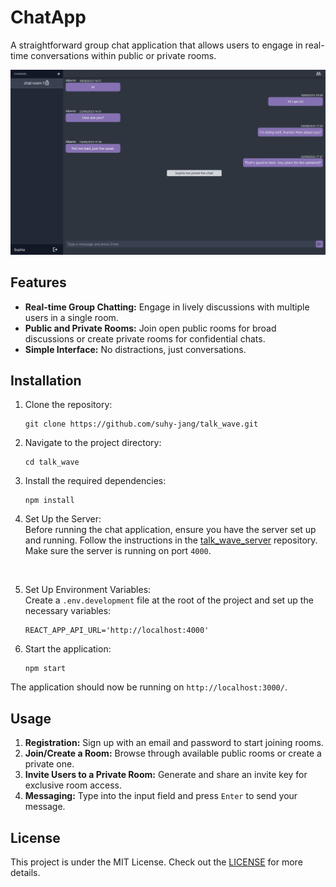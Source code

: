 <h1>ChatApp</h1><p>A straightforward group chat application that allows users to engage in real-time conversations within public or private rooms.</p><p><img src="docs/screenshot_talkwave.jpg" alt="ChatApp Screenshot"></p><h2>Features</h2><ul><li><strong>Real-time Group Chatting:</strong> Engage in lively discussions with multiple users in a single room.</li><li><strong>Public and Private Rooms:</strong> Join open public rooms for broad discussions or create private rooms for confidential chats.</li><li><strong>Simple Interface:</strong> No distractions, just conversations.</li></ul><h2>Installation</h2><ol><li><p>Clone the repository:</p><pre><div class="mb-4 bg-black rounded-md"><div class="relative flex items-center justify-between px-4 py-2 font-sans text-xs text-gray-200 bg-gray-800 rounded-t-md"></div><div class="p-4 overflow-y-auto"><code class="!whitespace-pre hljs language-bash">git <span class="hljs-built_in">clone</span> https://github.com/suhy-jang/talk_wave.git
</code></div></div></pre></li><li><p>Navigate to the project directory:</p><pre><div class="mb-4 bg-black rounded-md"><div class="relative flex items-center justify-between px-4 py-2 font-sans text-xs text-gray-200 bg-gray-800 rounded-t-md"></div><div class="p-4 overflow-y-auto"><code class="!whitespace-pre hljs language-bash"><span class="hljs-built_in">cd</span> talk_wave
</code></div></div></pre></li><li><p>Install the required dependencies:</p><pre><div class="mb-4 bg-black rounded-md"><div class="relative flex items-center justify-between px-4 py-2 font-sans text-xs text-gray-200 bg-gray-800 rounded-t-md"></div><div class="p-4 overflow-y-auto"><code class="!whitespace-pre hljs">npm install
</code></div></div></pre></li><li><p>Set Up the Server:<br>Before running the chat application, ensure you have the server set up and running. Follow the instructions in the <a href="https://github.com/suhy-jang/talk_wave_server" target="_new">talk_wave_server</a> repository. Make sure the server is running on port <code>4000</code>.</p><br /></li><li><p>Set Up Environment Variables:<br>Create a <code>.env.development</code> file at the root of the project and set up the necessary variables:</p><pre><div class="mb-4 bg-black rounded-md"><div class="relative flex items-center justify-between px-4 py-2 font-sans text-xs text-gray-200 bg-gray-800 rounded-t-md"></div><div class="p-4 overflow-y-auto"><code class="!whitespace-pre hljs language-bash">REACT_APP_API_URL=<span class="hljs-string">'http://localhost:4000'</span>
</code></div></div></pre></li></li><li><p>Start the application:</p><pre><div class="mb-4 bg-black rounded-md"><div class="relative flex items-center justify-between px-4 py-2 font-sans text-xs text-gray-200 bg-gray-800 rounded-t-md"></div><div class="p-4 overflow-y-auto"><code class="!whitespace-pre hljs language-sql">npm <span class="hljs-keyword">start</span>
</code></div></div></pre></li></ol><p>The application should now be running on <code>http://localhost:3000/</code>.</p><h2>Usage</h2><ol><li><strong>Registration:</strong> Sign up with an email and password to start joining rooms.</li><li><strong>Join/Create a Room:</strong> Browse through available public rooms or create a private one.</li><li><strong>Invite Users to a Private Room:</strong> Generate and share an invite key for exclusive room access.</li><li><strong>Messaging:</strong> Type into the input field and press <code>Enter</code> to send your message.</li></ol><h2>License</h2><p>This project is under the MIT License. Check out the <a href="LICENSE" target="_new">LICENSE</a> for more details.</p>